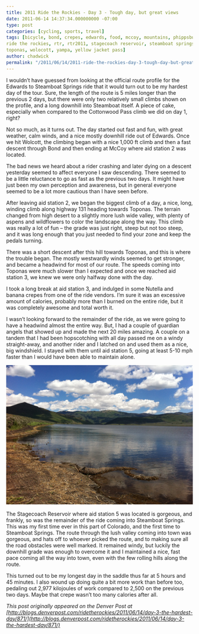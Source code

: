 ```yaml
---
title: 2011 Ride the Rockies - Day 3 - Tough day, but great views
date: 2011-06-14 14:37:34.000000000 -07:00
type: post
categories: [cycling, sports, travel]
tags: [bicycle, bond, crepes, edwards, food, mccoy, mountains, phippsburg,
ride the rockies, rtr, rtr2011, stagecoach reservoir, steamboat springs,
toponas, wolocott, yampa, yellow jacket pass]
author: chadwick
permalink: "/2011/06/14/2011-ride-the-rockies-day-3-tough-day-but-great-views/"
---
```

I wouldn’t have guessed from looking at the official route profile for the
Edwards to Steamboat Springs ride that it would turn out to be my hardest day
of the tour. Sure, the length of the route is 5 miles longer than the previous
2 days, but there were only two relatively small climbs shown on the profile,
and a long downhill into Steamboat itself. A piece of cake, especially when
compared to the Cottonwood Pass climb we did on day 1, right?

Not so much, as it turns out. The day started out fast and fun, with great
weather, calm winds, and a nice mostly downhill ride out of Edwards. Once we
hit Wolcott, the climbing began with a nice 1,000 ft climb and then a fast
descent through Bond and then ending at McCoy where aid station 2 was located.

The bad news we heard about a rider crashing and later dying on a descent
yesterday seemed to affect everyone I saw descending. There seemed to be a
little reluctance to go as fast as the previous two days. It might have just
been my own perception and awareness, but in general everyone seemed to be a
lot more cautious than I have seen before.

After leaving aid station 2, we began the biggest climb of a day, a nice,
long, winding climb along highway 131 heading towards Toponas. The terrain
changed from high desert to a slightly more lush wide valley, with plenty of
aspens and wildflowers to color the landscape along the way. This climb was
really a lot of fun – the grade was just right, steep but not too steep, and
it was long enough that you just needed to find your zone and keep the pedals
turning.

There was a short descent after this hill towards Toponas, and this is where
the trouble began. The mostly westwardly winds seemed to get stronger, and
became a headwind for most of our route. The speeds coming into Toponas were
much slower than I expected and once we reached aid station 3, we knew we were
only halfway done with the day.

I took a long break at aid station 3, and indulged in some Nutella and banana
crepes from one of the ride vendors. I’m sure it was an excessive amount of
calories, probably more than I burned on the entire ride, but it was
completely awesome and total worth it.

I wasn’t looking forward to the remainder of the ride, as we were going to
have a headwind almost the entire way. But, I had a couple of guardian angels
that showed up and made the next 20 miles amazing. A couple on a tandem that I
had been hopscotching with all day passed me on a windy straight-away, and
another rider and I latched on and used them as a nice, big windshield. I
stayed with them until aid station 5, going at least 5-10 mph faster than I
would have been able to maintain alone.

![Stagecoach Reservoir](/assets/images/2011_rtr_stagecoach_reservoir.jpg)


The Stagecoach Reservoir where aid station 5 was located is gorgeous, and
frankly, so was the remainder of the ride coming into Steamboat Springs. This
was my first time ever in this part of Colorado, and the first time to
Steamboat Springs. The route through the lush valley coming into town was
gorgeous, and hats off to whoever picked the route, and to making sure all the
road obstacles were well marked. It remained windy, but luckily the downhill
grade was enough to overcome it and I maintained a nice, fast pace coming all
the way into town, even with the few rolling hills along the route.

This turned out to be my longest day in the saddle thus far at 5 hours and 45
minutes. I also wound up doing quite a bit more work than before too, pedaling
out 2,977 kilojoules of work compared to 2,500 on the previous two days. Maybe
that crepe wasn’t too many calories after all.

_This post originally appeared on the Denver Post at
[http://blogs.denverpost.com/ridetherockies/2011/06/14/day-3-the-hardest-day/871/](http://blogs.denverpost.com/ridetherockies/2011/06/14/day-3-the-hardest-day/871/)_

